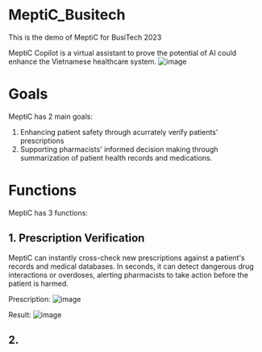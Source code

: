 # MeptiC_Busitech
This is the demo of MeptiC for BusiTech 2023

MeptiC Copilot is a virtual assistant to prove the potential of AI could enhance the Vietnamese healthcare system.
![image](https://user-images.githubusercontent.com/64120343/231550602-9eb14aa0-4273-4e2f-8b25-0623ef112f08.png)

# Goals
MeptiC has 2 main goals:

1. Enhancing patient safety through acurrately verify patients' prescriptions
2. Supporting pharmacists' informed decision making through summarization of patient health records and medications.

# Functions
MeptiC has 3 functions:

## 1. Prescription Verification
MeptiC can instantly cross-check new prescriptions against a patient's records and medical databases.
In seconds, it can detect dangerous drug interactions or overdoses, alerting pharmacists to take action before the patient is harmed.

Prescription:
![image](https://user-images.githubusercontent.com/64120343/231551518-9ae366bd-1ff3-4dca-952d-7df0bb1d4a74.png)

Result:
![image](https://user-images.githubusercontent.com/64120343/231551488-d2211d69-63d8-4511-9de8-194a2d160bbb.png)

## 2. 
